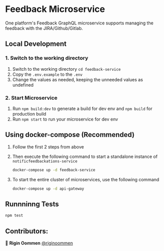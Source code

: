 Feedback Microservice
=================================================

One platform's Feedback GraphQL microservice supports managing the feedback with the JIRA/Github/Gitlab.

## Local Development

### 1. Switch to the working directory

1. Switch to the working directory `cd feedback-service`
2. Copy the `.env.example` to the `.env`
3. Change the values as needed, keeping the unneeded values as undefined

### 2. Start Microservice

1. Run `npm build:dev` to generate a build for dev env and `npm build` for production build
2. Run `npm start` to run your microservice for dev env

## Using docker-compose (Recommended)

1. Follow the first 2 steps from above
2. Then execute the following command to start a standalone instance of `notificfeedbackations-service`

   ```bash
   docker-compose up -d feedback-service
   ```

3. To start the entire cluster of microservices, use the following command

   ```bash
   docker-compose up -d api-gateway
   ```

## Runnninng Tests

```bash
npm test
```

## Contributors:

👤 **Rigin Oommen** [@riginoommen](https://github.com/riginoommen)
